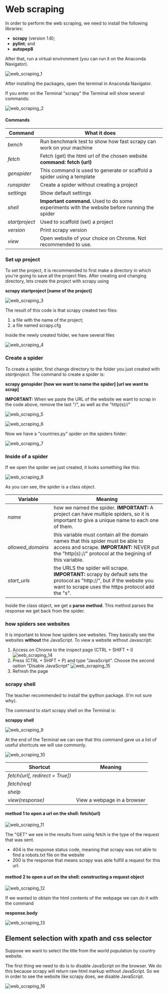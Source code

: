 # Web scraping

In order to perform the web scraping, we need to install the following
libraries:
* **scrapy** (version 1.6);
* **pylint**; and
* **autopep8**

After that, run a virtual environment (you can run it on the Anaconda
Navigator).

![web_scraping_1](web_scraping_1.png)

After installing the packages, open the terminal in Anaconda Navigator. 

If you enter on the Terminal "scrapy" the Terminal will show several commands: 

![web_scraping_2](web_scraping_2.png)

#### Commands

|Command|What it does|
|--------|-----|
|*bench*     |Run benchmark test to show how fast scrapy can work on your machine   |
|*fetch*     |Fetch (get) the html url of the chosen website **command: fetch (url)**   |
|*genspider*     |This command is used to generate or scaffold a spider using a template   |
|*runspider*     |Create a spider without creating a project     |
|*settings*     |Show default settings    |
|*shell*     |**Important command.** Used to do some experiments with the website before running the spider  |
|*startproject*     |Used to scaffold (set) a project    |
|*version*     |Print scrapy version    |
|*view*     |Open website of your choice on Chrome. Not recommended to use.    |

### Set up project

To set the project, it is recommended to first make a directory in which you're going to save all the project files.
After creating and changing directory, lets create the project with scrapy using
 
 **scrapy startproject [name of the project]**  
 
 ![web_scraping_3](web_scraping_3.png)
 
 The result of this code is that scrapy created two files: 
 1. a file with the name of the project; 
 2. a file named scrapy.cfg

Inside the newly created folder, we have several files 
 
 ![web_scraping_4](web_scraping_4.png)
 
 ### Create a spider

To create a spider, first change directory to the folder you just created with *startproject*. The command to create a spider is: 

**scrapy genspider [how we want to name the spider] [url we want to scrap]**

**IMPORTANT:** When we paste the URL of the website we want to scrap in the code above, remove the last "/", as well as the "http(s)//"

![web_scraping_5](web_scraping_5.png)

![web_scraping_6](web_scraping_6.png)

Now we have a "countries.py" spider on the spiders folder: 

![web_scraping_7](web_scraping_7.png)

### Inside of a spider
If we open the spider we just created, it looks something like this: 

![web_scraping_8](web_scraping_8.png)

As you can see, the spider is a class object. 

|Variable|Meaning|
|--------|-----|
|*name*     |how we named the spider. **IMPORTANT:** A project can have multiple spiders, so it is important to give a unique name to each one of them.   |
|*allowed_domains*     |this variable must contain all the domain names that this spider must be able to access and scrape. **IMPORTANT:** NEVER put the "http(s)://" protocol at the begining of this variable.   |
|*start_urls*     |the URLS the spider will scrape. **IMPORTANT:** scrapy by default sets the protocol as "http://", but if the website you want to scrape uses the https protocol add the "s".   |

Inside the class object, we get a **parse method**. This method parses the response we get back
from the spider.

### how spiders see websites
It is important to know how spiders see websites. They basically see the websites **without** the JavaScript.
To view a website without Javascript:
1. Access on Chrome to the inspect page (CTRL + SHIFT + I)
![web_scraping_14](web_scraping_14.png)
2.  Press (CTRL + SHIFT + P) and type "JavaScript". Choose the second option "Disable JavaScript"
![web_scraping_15](web_scraping_15.png)
3.  Refresh the page
### scrapy shell
The teacher recommended to install the ipython package. (I'm not sure why).

The command to start scrapy shell on the Terminal is: 

**scrappy shell**

![web_scraping_9](web_scraping_9.png)

At the end of the Terminal we can see that this command gave us a list of useful shortcuts we will use commonly.

![web_scraping_10](web_scraping_10.png)

|Shortcut|Meaning|
|--------|-----|
|*fetch(url[, redirect = True])*     ||
|*fetch(req)*     ||
|*shelp*     ||
|*view(response)*     |View a webpage in a browser|

#### method 1 to open a url on the shell: fetch(url)

![web_scraping_11](web_scraping_11.png)

The "GET" we see in the results from using fetch is the type of the request that was sent. 
* 404 is the response status code, meaning that scrapy was not able to find a robots.txt file on the website
* 200 is the response that means scrapy was able fulfill a request for this url. 

#### method 2 to open a url on the shell: constructing a request object

![web_scraping_12](web_scraping_12.png)

If we wanted to obtain the html contents of the webpage we can do it with the command 

**response.body**

![web_scraping_13](web_scraping_13.png)

## Element selection with xpath and css selector
Suppose we want to select the title from the world population by country website.

The first thing we need to do is to disable JavaScript on the browser. 
We do this because scrapy will return raw html markup without JavaScript. So we
in order to see the website like scrapy does, we disable JavaScript.

![web_scraping_16](web_scraping_16.png)
